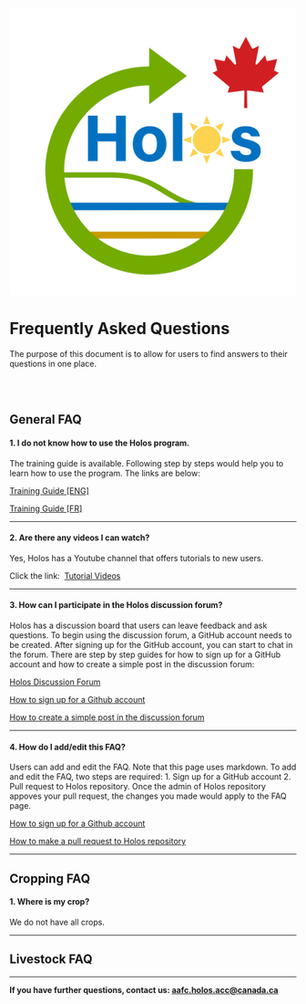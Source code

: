 <p align="center">
<img src="../../Images/logo.png" alt="Holos Logo" width="650" />
<br>
</p>

# Frequently Asked Questions

The purpose of this document is to allow for users to find answers to their questions in one place. 

<br>
<br>

## General FAQ

#### 1. I do not know how to use the Holos program.
<p>The training guide is available. Following step by steps would help you to learn how to use the program. The links are below:

<a href="https://github.com/holos-aafc/Holos/blob/main/H.Content/Documentation/Training/Holos_4_Training_Guide.md">Training Guide [ENG]</a>

<a href="https://github.com/holos-aafc/Holos/blob/main/H.Content/Documentation/Training/Holos_4_Training_Guide-fr.md">Training Guide [FR]</a>
</P>

---

#### 2. Are there any videos I can watch?
<p> Yes, Holos has a Youtube channel that offers tutorials to new users.

Click the link:&nbsp;&nbsp;<a href="https://www.youtube.com/channel/UCHDORmZ73VICHzqm_yVpM_Q">Tutorial Videos</a>
</p>

---

#### 3. How can I participate in the Holos discussion forum?
<p>  Holos has a discussion board that users can leave feedback and ask questions. To begin using the discussion forum, a GitHub account needs to be created. After signing up for the GitHub account, you can start to chat in the forum. There are step by step guides for how to sign up for a GitHub account and how to create a simple post in the discussion forum:        

<a href="https://github.com/holos-aafc/Holos/discussions">Holos Discussion Forum</a>

<a href="https://github.com/holos-aafc/Holos/blob/main/H.Content/Documentation/GitHub%20Guide/GitHub%20Guide.md#creating-an-account">How to sign up for a Github account</a>

<a href="https://github.com/holos-aafc/Holos/blob/main/H.Content/Documentation/GitHub%20Guide/GitHub%20Guide.md#how-to-write-a-post-in-the-discussion-forum">How to create a simple post in the discussion forum</a>
</p>

---

#### 4. How do I add/edit this FAQ?
<p> Users can add and edit the FAQ. Note that this page uses markdown. To add and edit the FAQ, two steps are required: 1. Sign up for a GitHub account 2. Pull request to Holos repository. Once the admin of Holos repository appoves your pull request, the changes you made would apply to the FAQ page.

<a href="https://github.com/holos-aafc/Holos/blob/main/H.Content/Documentation/GitHub%20Guide/GitHub%20Guide.md#creating-an-account">How to sign up for a Github account</a>

<a href="https://github.com/holos-aafc/Holos/blob/main/H.Content/Documentation/GitHub%20Guide/GitHub%20Guide.md#contributing-changes-to-the-original-repository">How to make a pull request to Holos repository</a>
</p>

---

## Cropping FAQ

#### 1. Where is my crop?
We do not have all crops.

---

## Livestock FAQ

---

**If you have further questions, contact us: 
<a href = "aafc.holos.acc@canada.ca ">aafc.holos.acc@canada.ca</a>**